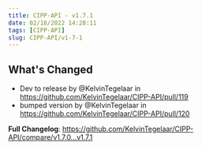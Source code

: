 ```yaml
---
title: CIPP-API - v1.7.1
date: 02/18/2022 14:28:11
tags: [CIPP-API]
slug: CIPP-API/v1-7-1
---
```


<!--truncate-->

## What's Changed

* Dev to release by @KelvinTegelaar in <https://github.com/KelvinTegelaar/CIPP-API/pull/119>
* bumped version by @KelvinTegelaar in <https://github.com/KelvinTegelaar/CIPP-API/pull/120>


**Full Changelog**: <https://github.com/KelvinTegelaar/CIPP-API/compare/v1.7.0...v1.7.1>
